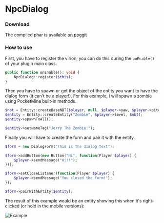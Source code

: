 # NpcDialog

### Download

The compiled phar is available [on poggit](https://poggit.pmmp.io/ci/GiantQuartz/NpcDialog/NpcDialog)

### How to use 

First, you have to register the virion, you can do this during the `onEnable()` of your plugin main class.

```php
public function onEnable(): void {
    NpcDialog::register($this);
}
```

Then you have to spawn or get the object of the entity you want to have the dialog form (it can't be a player!). For this example, I will spawn a zombie using PocketMine built-in methods.

 ```php
$nbt = Entity::createBaseNBT($player, null, $player->yaw, $player->pitch);
$entity = Entity::createEntity("Zombie", $player->level, $nbt);
$entity->spawnToAll();
 
$entity->setNameTag("Jerry The Zombie!");
 ```

Finally you will have to create the form and pair it with the entity.
```php
$form = new DialogForm("This is the dialog text");
 
$form->addButton(new Button("Hi", function(Player $player) {
    $player->sendMessage("Hi!!");
}));

$form->setCloseListener(function(Player $player) {
    $player->sendMessage("You closed the form!");
});

$form->pairWithEntity($entity);
```

The result of this example would be an entity showing this when it's right-clicked (or hold in the mobile versions):

![Example](https://i.imgur.com/468mQKF.png)
